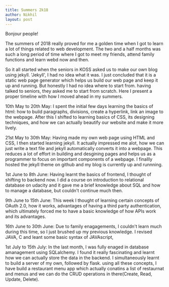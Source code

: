 ```yaml
---
title: Summers 2k18
author: Nikhil
layout: post
---
```



Bonjour people!

The summers of 2018 really proved for me a golden time when I got to learn a lot of things related to web development. The two and a half months was such a long period of time where I got to meet my friends, attend family functions and learn webd now and then.

So it all started when the seniors in KOSS asked us to make our own blog using jekyll. 'Jekyll', I had no idea what it was. I just concluded that it is a static web page generator which helps us build our web page and keep it up and running. But honestly I had no idea where to start from. having talked to seniors, they asked me to start from scratch. Here I present a proper timeline with how I moved ahead in my summers.

10th May to 20th May: I spent the initial few days learning the basics of html: how to build paragraphs, divisions, create a hyperlink, link an image to the webpage. After this I shifted to learning basics of CSS, its designing techniques, and how we can actually beautify our website and make it more lively.

21st May to 30th May: Having made my own web page using HTML and CSS, I then started learning jekyll. It actually impressed me alot, how we can just write a text file and jekyll automatically converts it into a webpage. This reduces a lot of effort in building and desgining pages and helps us as a programmer to focus on important components of a webpage. I finallly hosted the jekyll theme on github and my blog is currently up and runnning.

1st June to 8th June: Having learnt the basics of frontend, I thought of shifting to backend now. I did a course on introduction to relational database on udacity and it gave me a brief knowledge about SQL and how to manage a database, but couldn't continue much then.

9th June to 15th June: This week I thought of learning certain concepts of OAuth 2.0, how it works, advantages of having a third party authentication, which ultimately forced me to have a basic knowledge of how APIs work and its advantages.

16th June to 30th June: Due to family enagagements, I couldn't learn much during this time, so I just brushed up my previous knowledge. I revised JAVA, C and leant some basic syntax of JAVAscript,

1st July to 15th July: In the last month, I was fully enaged in database amanagement using SQLalchemy. I found it really fascinating and learnt how we can actually store the data in the backend. I  simultaneously learnt to build a server of my own, followed by flask. using all these concepts, I have build a restaurant menu app which actually conatins a list of restaurnat and menus and we can do the CRUD operations in there(Create, Read, Update, Delete). 

